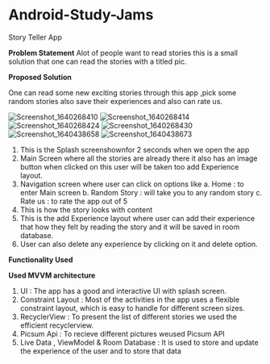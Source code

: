 # Android-Study-Jams
Story Teller App

**Problem Statement**
Alot of people want to read stories this is a small solution that one can read the stories with a titled pic.

**Proposed Solution**

One can read some new exciting stories through this app ,pick some random stories also save their experiences and also can rate us.


![Screenshot_1640268410](https://user-images.githubusercontent.com/80695826/147252539-4cf9de5d-bd86-4085-af90-79e820574a51.png)
![Screenshot_1640268414](https://user-images.githubusercontent.com/80695826/147252548-acf7011f-8d06-414a-99c7-dd0e87049be0.png)
![Screenshot_1640268424](https://user-images.githubusercontent.com/80695826/147252554-50e1af51-42f1-4cf6-a3ff-da4dac655e79.png)
![Screenshot_1640268430](https://user-images.githubusercontent.com/80695826/147252569-71d6c6df-2e37-4f8f-bd8a-f2e4267124dd.png)
![Screenshot_1640438658](https://user-images.githubusercontent.com/80695826/147386087-9cb22106-b8c5-4e35-b219-ce8b52fad231.png)
![Screenshot_1640438673](https://user-images.githubusercontent.com/80695826/147386089-a0814962-2576-4103-b624-d93828386861.png)

1. This is the Splash screenshownfor 2 seconds when we open the app
2. Main Screen where all the stories are already there it also has an image button when clicked on this user will be taken too add Experience layout.
3. Navigation screen where user can click on options like
  a. Home : to enter Main screen
  b. Random Story : will take you to any random story
  c. Rate us : to rate the app out of 5
4. This is how the story looks with content
5. This is the add Experience layout where user can add their experience that how they felt by reading the story and it will be saved in room database.
6. User can also delete any experience by clicking on it and delete option.

**Functionality Used**

**Used MVVM architecture**

1. UI : The app has a good and interactive UI with splash screen.
2. Constraint Layout : Most of the activities in the app uses a flexible constraint layout, which is easy to handle for different screen sizes.
3. RecyclerView : To present the list of different stories we used the efficient recyclerview.
4. Picsum Api : To recieve different pictures weused Picsum API
5. Live Data , ViewModel & Room Database : It is used to store and update the experience of the user and to store that data
